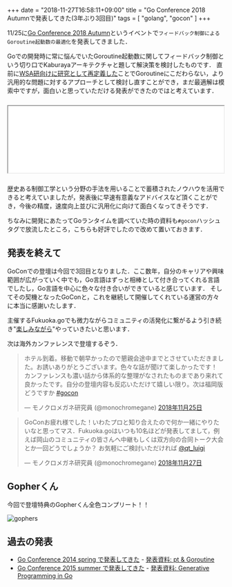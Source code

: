 +++
date = "2018-11-27T16:58:11+09:00"
title = "Go Conference 2018 Autumnで発表してきた(3年ぶり3回目)"
tags = [ "golang", "gocon" ]
+++


11/25に[Go Conference 2018 Autumn](https://gocon.jp/)というイベントで`フィードバック制御によるGoroutine起動数の最適化`を発表してきました．

Goでの開発時に常に悩んでいたGoroutine起動数に関してフィードバック制御という切り口でKaburayaアーキテクチャと題して解決策を検討したものです．
直前に[WSA研向けに研究として再定義した](/blog/2018/11/25/wsa_3_kaburaya/)ことでGoroutineにこだわらない，より汎用的な問題に対するアプローチとして検討し直すことができ，まだ最適解は模索中ですが，面白いと思っていただける発表ができたのではと考えています．

<script async class="speakerdeck-embed" data-id="3fb10a250cd44b8799eac767baec5cc9" data-ratio="1.77777777777778" src="//speakerdeck.com/assets/embed.js"></script>

<iframe src="//hatenablog-parts.com/embed?url=https%3A%2F%2Fgithub.com%2Fmonochromegane%2Fkaburaya" title="monochromegane/kaburaya" class="embed-card embed-webcard" scrolling="no" frame border="0" style="width: 100%; height: 155px; max-width: 500px; margin: 10px 0px;">&lt;a href="https://github.com/monochromegane/kaburaya"&gt;monochromegane/kaburaya&lt;/a&gt;</iframe>

歴史ある制御工学という分野の手法を用いることで蓄積されたノウハウを活用できると考えていましたが，発表後に早速有意義なアドバイスなど頂くことができ，今後の精度，速度向上並びに汎用化に向けて面白くなってきそうです．

ちなみに開発にあたってGoランタイムを調べていた時の資料も`#gocon`ハッシュタグで放流したところ，こちらも好評でしたので改めて置いておきます．

<script async class="speakerdeck-embed" data-id="4046d92f81c545ab99e5b974c874d4e0" data-ratio="1.77777777777778" src="//speakerdeck.com/assets/embed.js"></script>

## 発表を終えて

GoConでの登壇は今回で3回目となりました．ここ数年，自分のキャリアや興味範囲が広がっていく中でも，Go言語はずっと相棒として付き合ってくれる言語でしたし，Go言語を中心に色々な付き合いができていると感じています．
そしてその契機となったGoConと，これを継続して開催してくれている運営の方々に本当に感謝いたします．

主催するFukuoka.goでも微力ながらコミュニティの活発化に繋がるよう引き続き"[楽しみながら](https://press.forkwell.com/entry/2018/10/01/community_lovers)"やっていきたいと思います．

次は海外カンファレンスで登壇するぞう．

<blockquote class="twitter-tweet" data-lang="ja"><p lang="ja" dir="ltr">ホテル到着。移動で朝早かったので懇親会途中までとさせていただきました。お誘いありがとうございます。色々な話が聞けて楽しかったです！ カンファレンスも濃い話から体系的な整理がなされたものまであり来れて良かったです。自分の登壇内容も反応いただけて嬉しい限り。次は福岡版どうですか <a href="https://twitter.com/hashtag/gocon?src=hash&amp;ref_src=twsrc%5Etfw">#gocon</a></p>&mdash; モノクロメガネ研究員 (@monochromegane) <a href="https://twitter.com/monochromegane/status/1066697776912691200?ref_src=twsrc%5Etfw">2018年11月25日</a></blockquote>
<script async src="https://platform.twitter.com/widgets.js" charset="utf-8"></script>


<blockquote class="twitter-tweet" data-lang="ja"><p lang="ja" dir="ltr">GoConお疲れ様でした！いわたプロと知り合えたので何か一緒にやりたいなと思ってマス．Fukuoka.goはいつも10名ほどが発表してまして，例えば岡山のコミュニティの皆さんへ中継もしくは双方向の合同トーク大会とか一回どうでしょうか？ お気軽にご検討いただければ <a href="https://twitter.com/qt_luigi?ref_src=twsrc%5Etfw">@qt_luigi</a></p>&mdash; モノクロメガネ研究員 (@monochromegane) <a href="https://twitter.com/monochromegane/status/1067258144995201024?ref_src=twsrc%5Etfw">2018年11月27日</a></blockquote>
<script async src="https://platform.twitter.com/widgets.js" charset="utf-8"></script>


## Gopherくん

今回で登壇特典のGopherくん全色コンプリート！！

![gophers](/images/2018/11/gophers.jpg)

## 過去の発表

- [Go Conference 2014 spring で発表してきた](https://blog.monochromegane.com/blog/2014/06/08/go-conference-2014-spring/) - [発表資料: pt & Goroutine](https://speakerdeck.com/monochromegane/pt-and-goroutines)
- [Go Conference 2015 summer で発表してきた](https://blog.monochromegane.com/blog/2015/06/23/go-conference-2015-summer/) - [発表資料: Generative Programming in Go](https://speakerdeck.com/monochromegane/generative-programming-in-go)


